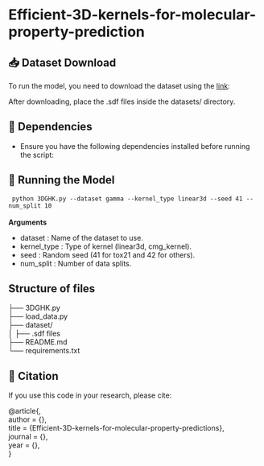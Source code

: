 # Efficient-3D-kernels-for-molecular-property-prediction 

## 📥 Dataset Download 
To run the model, you need to download the dataset using the [link](https://drive.google.com/drive/folders/1F05h8623pwLuN4NF_AMTa1ilzYBzIdaL?usp=sharing):

After downloading, place the .sdf files inside the datasets/ directory.
## 🔧 Dependencies
* Ensure you have the following dependencies installed before running the script:

## 🚀 Running the Model

` python 3DGHK.py --dataset gamma --kernel_type linear3d --seed 41 --num_split 10`\
\
 **Arguments**
- dataset : Name of the dataset to use.
- kernel_type : Type of kernel (linear3d, cmg_kernel).
- seed : Random seed (41 for tox21 and 42 for others).
- num_split : Number of data splits.

## Structure of files

├── 3DGHK.py       
├── load_data.py     
├── dataset/ \
│   ├── .sdf files \
├── README.md                    
└── requirements.txt    


## 📝 Citation

If you use this code in your research, please cite:  

@article{,\
  author    = {},\
  title     = {Efficient-3D-kernels-for-molecular-property-predictions},\
  journal   = {},\
  year      = {},\
}
